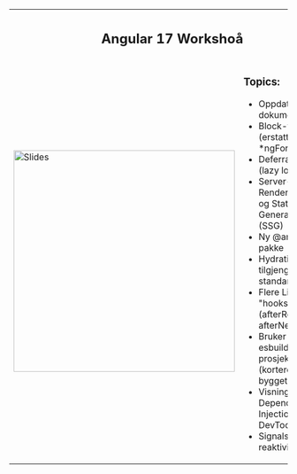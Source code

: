 <table>
<tr>
<th colspan="2">
<h2>Angular 17 Workshoå</h2>
</th>
</tr>
<tr>
  <td>
    <a href="https://joachimhs.github.io/angularWorkshop/part0_slides.html" target="_blank">
        <img alt="Slides" width="400" src="https://joachimhs.github.io/angularWorkshop/images/part0_cover.jpg">
    </a>
</td>
<td>

### Topics:

- Oppdatert dokumentasjon!
- Block-templates (erstatter *ngIf, *ngFor, osv)
- Deferrable views (lazy loading)
- Server-Side Rendering (SSR) og Static-site Generation (SSG)
- Ny @angular/ssr pakke
- Hydration er nå tilgjengelig som standard
- Flere Livssyklus "hooks" (afterRender, afterNextRender)
- Bruker Vite og esbuild for nye prosjekter (kortere byggetider)
- Visning av Dependency Injection i DevTools
- Signals for reaktivitet

</td>
</tr>
</table>

